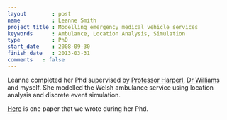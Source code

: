 ```yaml
---
layout        : post
name          : Leanne Smith
project_title : Modelling emergency medical vehicle services
keywords      : Ambulance, Location Analysis, Simulation
type          : PhD
start_date    : 2008-09-30
finish_date   : 2013-03-31
comments   : false
---
```


Leanne completed her Phd supervised by [Professor Harperl](http://www.profpaulharper.com/), [Dr Williams](http://www.cardiff.ac.uk/maths/contactsandpeople/profiles/williamsje.html) and myself. She modelled the Welsh ambulance service using location analysis and discrete event simulation.

[Here](http://www.sciencedirect.com/science/article/pii/S0305048312000436) is one paper that we wrote during her Phd.
